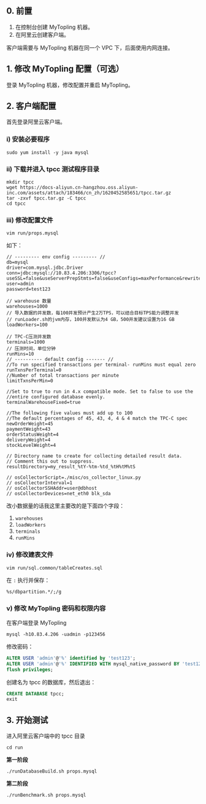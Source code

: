 

## 0. 前置

1. 在控制台创建 MyTopling 机器。
2. 在阿里云创建客户端。



客户端需要与 MyTopling 机器在同一个 VPC 下，后面使用内网连接。



## 1. 修改 MyTopling 配置（可选）

登录 MyTopling 机器，修改配置并重启 MyTopling。



## 2. 客户端配置

首先登录阿里云客户端。



### i) 安装必要程序

```shell
sudo yum install -y java mysql
```



### ii) 下载并进入 tpcc 测试程序目录

```shell
mkdir tpcc
wget https://docs-aliyun.cn-hangzhou.oss.aliyun-inc.com/assets/attach/183466/cn_zh/1620452585651/tpcc.tar.gz
tar -zxvf tpcc.tar.gz -C tpcc
cd tpcc
```



### iii) 修改配置文件

```shell
vim run/props.mysql
```

如下：

```properties
// --------- env config --------- // 
db=mysql
driver=com.mysql.jdbc.Driver
conn=jdbc:mysql://10.83.4.206:3306/tpcc?useSSL=false&useServerPrepStmts=false&useConfigs=maxPerformance&rewriteBatchedStatements=true
user=admin
password=test123

// warehouse 数量
warehouses=1000
// 导入数据的并发数，每100并发预计产生2万TPS，可以结合目标TPS能力调整并发
// runLoader.sh的jvm内存，100并发默认为4 GB，500并发建议设置为16 GB
loadWorkers=100

// TPC-C压测并发数
terminals=1000
// 压测时间，单位分钟
runMins=10
// ---------- default config ------- //
//To run specified transactions per terminal- runMins must equal zero
runTxnsPerTerminal=0
//Number of total transactions per minute
limitTxnsPerMin=0

//Set to true to run in 4.x compatible mode. Set to false to use the
//entire configured database evenly.
terminalWarehouseFixed=true

//The following five values must add up to 100
//The default percentages of 45, 43, 4, 4 & 4 match the TPC-C spec
newOrderWeight=45
paymentWeight=43
orderStatusWeight=4
deliveryWeight=4
stockLevelWeight=4

// Directory name to create for collecting detailed result data.
// Comment this out to suppress.
resultDirectory=my_result_%tY-%tm-%td_%tH%tM%tS

// osCollectorScript=./misc/os_collector_linux.py
// osCollectorInterval=1
// osCollectorSSHAddr=user@dbhost
// osCollectorDevices=net_eth0 blk_sda
```

改小数据量的话我这里主要改的是下面四个字段：

1. `warehouses`
2. `loadWorkers`
3. `terminals`
4. `runMins`



### iv) 修改建表文件

```
vim run/sql.common/tableCreates.sql
```

在 `:` 执行并保存：

```
%s/dbpartition.*/;/g
```



### v) 修改 MyTopling 密码和权限内容

在客户端登录 MyTopling

```shell
mysql -h10.83.4.206 -uadmin -p123456
```

修改密码：

```sql
ALTER USER 'admin'@'%' identified by 'test123';
ALTER USER 'admin'@'%' IDENTIFIED WITH mysql_native_password BY 'test123';
flush privileges;
```

创建名为 tpcc 的数据库，然后退出：

```sql
CREATE DATABASE tpcc;
exit
```



## 3. 开始测试

进入阿里云客户端中的 tpcc 目录

```shell
cd run
```

**第一阶段**

```shell
./runDatabaseBuild.sh props.mysql
```

**第二阶段**

```shell
./runBenchmark.sh props.mysql
```



